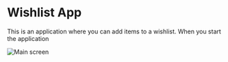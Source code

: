 # Wishlist App
This is an application where you can add items to a wishlist.
When you start the application

 <img src="drawable/mainpage.png" alt="Main screen"/>
